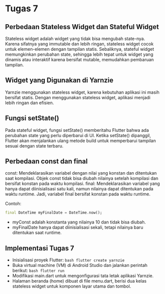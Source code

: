 # Tugas 7
## Perbedaan Stateless Widget dan Stateful Widget
Stateless widget adalah widget yang tidak bisa mengubah state-nya. Karena sifatnya yang immutable dan lebih ringan, stateless widget cocok untuk elemen-elemen dengan tampilan statis. Sebaliknya, stateful widget memungkinkan perubahan state, sehingga lebih tepat untuk widget yang dinamis atau interaktif karena bersifat mutable, memudahkan pembaruan tampilan.

## Widget yang Digunakan di Yarnzie
Yarnzie menggunakan stateless widget, karena kebutuhan aplikasi ini masih bersifat statis. Dengan menggunakan stateless widget, aplikasi menjadi lebih ringan dan efisien.

## Fungsi setState()
Pada stateful widget, fungsi setState() memberitahu Flutter bahwa ada perubahan state yang perlu diperbarui di UI. Ketika setState() dipanggil, Flutter akan menjalankan ulang metode build untuk memperbarui tampilan sesuai dengan state terbaru.

## Perbedaan const dan final
const: Mendeklarasikan variabel dengan nilai yang konstan dan ditentukan saat kompilasi. Objek const tidak bisa diubah nilainya setelah kompilasi dan bersifat konstan pada waktu kompilasi.
final: Mendeklarasikan variabel yang hanya dapat diinisialisasi satu kali, namun nilainya dapat ditentukan pada waktu runtime. Jadi, variabel final bersifat konstan pada waktu runtime.

Contoh:
```dart const int myConst = 10;
final DateTime myFinalDate = DateTime.now();
```

- myConst adalah konstanta yang nilainya 10 dan tidak bisa diubah.
- myFinalDate hanya dapat diinisialisasi sekali, tetapi nilainya baru ditentukan saat runtime.

## Implementasi Tugas 7
- Inisialisasi proyek Flutter:
```bash flutter create yarnzie```
- Buka virtual machine (VM) di Android Studio dan jalankan perintah berikut:
```bash flutter run```
- Modifikasi main.dart untuk mengonfigurasi tata letak aplikasi Yarnzie.
- Halaman beranda (home) dibuat di file menu.dart, berisi dua kelas stateless widget untuk komponen layar utama dan tombol.